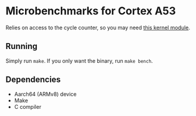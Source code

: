Microbenchmarks for Cortex A53
==============================

Relies on access to the cycle counter, so you may need [this kernel module][enable_arm_pmu].


[enable_arm_pmu]: https://github.com/rdolbeau/enable_arm_pmu

Running
-------

Simply run `make`.
If you only want the binary, run `make bench`.

Dependencies
------------

* Aarch64 (ARMv8) device
* Make
* C compiler
